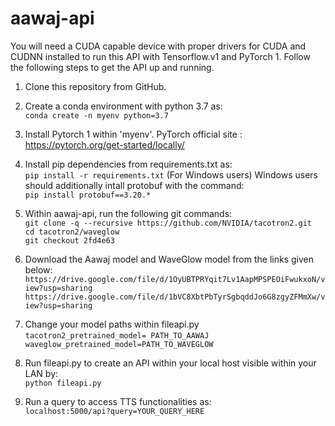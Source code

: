 # aawaj-api
You will need a CUDA capable device with proper drivers for CUDA and CUDNN installed to run this API with Tensorflow.v1 and PyTorch 1. Follow the following steps to get the API up and running.


1. Clone this repository from GitHub. 

2. Create a conda environment with python 3.7 as: <br/>
	```conda create -n myenv python=3.7```

3. Install Pytorch 1 within 'myenv'.
	PyTorch official site : https://pytorch.org/get-started/locally/

4. Install pip dependencies from requirements.txt as: <br/> 
	```pip install -r requirements.txt```
	(For Windows users) Windows users should additionally intall protobuf with the command: </br>
	```pip install protobuf==3.20.*```

5. Within aawaj-api, run the following git commands: <br/>
	```git clone -q --recursive https://github.com/NVIDIA/tacotron2.git``` <br/>
	```cd tacotron2/waveglow``` <br/>
	```git checkout 2fd4e63``` <br/>

6. Download the Aawaj model and WaveGlow model from the links given below:
	```https://drive.google.com/file/d/1OyUBTPRYqit7Lv1AapMPSPEOiFwukxoN/view?usp=sharing```
	```https://drive.google.com/file/d/1bVC8XbtPbTyrSgbqddJo6G8zgyZFMmXw/view?usp=sharing```
	
7. Change your model paths within fileapi.py 
	``` tacotron2_pretrained_model= PATH_TO_AAWAJ```
	``` waveglow_pretrained_model=PATH_TO_WAVEGLOW```

8. Run fileapi.py to create an API within your local host visible within your LAN by: <br/>
	```python fileapi.py```

9. Run a query to access TTS functionalities as: <br/>
	```localhost:5000/api?query=YOUR_QUERY_HERE```
